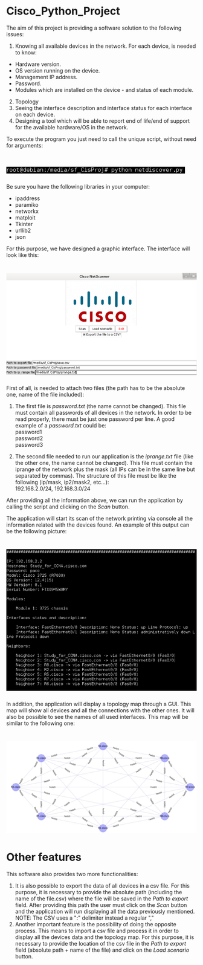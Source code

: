 # Cisco_Python_Project

The aim of this project is providing a software solution to the following issues:

1.	Knowing all available devices in the network. For each device, is needed to know:
  -	Hardware version.
  -	OS version running on the device.
  -	Management IP address.
  -	Password.
  -	Modules which are installed on the device - and status of each module.
2.	Topology
3.	Seeing the interface description and interface status for each interface on each device. 
4.	Designing a tool which will be able to report end of life/end of support for the available hardware/OS in the network. 

To execute the program you just need to call the unique script, without need for arguments:
# ![CallScript](media/execute.png)

Be sure you have the following libraries in your computer:

  - ipaddress
  - paramiko
  - networkx
  - matploit
  - Tkinter
  - urllib2
  - json

For this purpose, we have designed a graphic interface. The interface will look like this:
# ![Logo](media/graphic_interface.png)

First of all, is needed to attach two files (the path has to be the absolute one, name of the file included):
  1. The first file is <i>password.txt</i> (the name cannot be changed). This file must contain all passwords of all          devices in the network. In order to be read properly, there must be just one password per line. A good example of a <i>password.txt</i> could be:
  <br>password1 <br>
  password2 <br>
  password3
  
  2. The second file needed to run our application is the <i>iprange.txt</i> file (like the other one, the name cannot be changed). This file must contain the iprange of the network plus the mask (all IPs can be in the same line but separated by commas). The structure of this file must be like the following (ip/mask, ip2/mask2, etc...):
  <br>192.168.2.0/24, 192.168.3.0/24
  
After providing all the information above, we can run the application by calling the script and clicking on the <i>Scan</i> button.
 
The application will start its scan of the network printing via console all the information related with the devices found. 
An example of this output can be the following picture:

# ![Console_output](media/console_output.PNG)

In addition, the application will display a topology map through a GUI. This map will show all devices and all the connections with the other ones. It will also be possible to see the names of all used interfaces. This map will be similar to the following one:

# ![Topology_Map](media/topology_map.png)

# Other features

This software also provides two more functionalities:

  1. It is also possible to export the data of all devices in a csv file. For this purpose, it is necessary to provide the          absolute path (including the name of the file.csv) where the file will be saved in the <i>Path to export</i> field. After      providing this path the user must click on the <i>Scan</i> button and the application will run displaying all the data        previously mentioned. NOTE: The CSV uses a ":" delimiter instead a regular ","
  2. Another important feature is the possibility of doing the opposite process. This means to import a csv file and process it in order to display all the devices data and the topology map. For this purpose, it is necessary to provide the location of the csv file in the <i>Path to export</i> field (absolute path + name of the file) and click on the <i>Load scenario</i> button.
